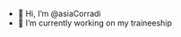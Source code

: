 - 👋 Hi, I’m @asiaCorradi
- 🌱 I’m currently working on my traineeship

<!---
asiaCorradi/asiaCorradi is a ✨ special ✨ repository because its `README.md` (this file) appears on your GitHub profile.
You can click the Preview link to take a look at your changes.
--->
